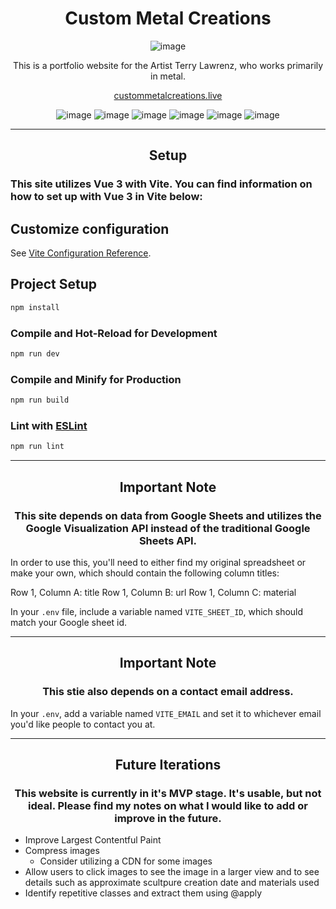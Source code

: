 <div align="center">

# Custom Metal Creations

![image](https://i.imgur.com/WJSFtp6.png 'logo and description of custom metal creations')

<p>This is a portfolio website for the Artist Terry Lawrenz, who works primarily in metal. </p>

[custommetalcreations.live](https://custommetalcreations.live/)

![image](https://img.shields.io/badge/Vue.js-35495E?style=for-the-badge&logo=vuedotjs&logoColor=4FC08D 'vue badge') ![image](https://img.shields.io/badge/Tailwind_CSS-38B2AC?style=for-the-badge&logo=tailwind-css&logoColor=white 'tailwind badge') ![image](https://img.shields.io/badge/Vite-B73BFE?style=for-the-badge&logo=vite&logoColor=FFD62E 'Vite badge') ![image](https://img.shields.io/badge/JavaScript-323330?style=for-the-badge&logo=javascript&logoColor=F7DF1E 'JavaScript badge') ![image](https://img.shields.io/badge/HTML5-E34F26?style=for-the-badge&logo=html5&logoColor=white 'HTML badge') ![image](https://img.shields.io/badge/Vercel-000000?style=for-the-badge&logo=vercel&logoColor=white 'vercel badge')

</div>

---

<div align="center">

## Setup 

</div>

### This site utilizes Vue 3 with Vite. You can find information on how to set up with Vue 3 in Vite below: 

## Customize configuration

See [Vite Configuration Reference](https://vitejs.dev/config/).

## Project Setup

```sh
npm install
```

### Compile and Hot-Reload for Development

```sh
npm run dev
```

### Compile and Minify for Production

```sh
npm run build
```

### Lint with [ESLint](https://eslint.org/)

```sh
npm run lint
```

---

<div align="center">

## Important Note

### This site depends on data from Google Sheets and utilizes the Google Visualization API instead of the traditional Google Sheets API. 

</div>

In order to use this, you'll need to either find my original spreadsheet or make your own, which should contain the following column titles: 

Row 1, Column A: title
Row 1, Column B: url
Row 1, Column C: material

In your `.env` file, include a variable named `VITE_SHEET_ID`, which should match your Google sheet id. 

--- 

<div align="center">

## Important Note

### This stie also depends on a contact email address. 

</div>

In your `.env`, add a variable named `VITE_EMAIL` and set it to whichever email you'd like people to contact you at. 

---

<div align="center">

## Future Iterations

### This website is currently in it's MVP stage. It's usable, but not ideal. Please find my notes on what I would like to add or improve in the future.

</div>


- Improve Largest Contentful Paint
- Compress images
  - Consider utilizing a CDN for some images
- Allow users to click images to see the image in a larger view and to see details such as approximate scultpure creation date and materials used
- Identify repetitive classes and extract them using @apply
